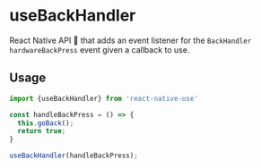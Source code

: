 # useBackHandler

React Native API 🎣 that adds an event listener for the `BackHandler` `hardwareBackPress` event given a callback to use.

## Usage

```javascript
import {useBackHandler} from 'react-native-use'

const handleBackPress = () => {
  this.goBack();
  return true;
}

useBackHandler(handleBackPress);
```
